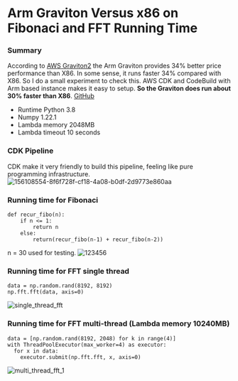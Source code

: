 # Arm Graviton Versus x86 on Fibonaci and FFT Running Time

### Summary

According to [AWS Graviton2](https://aws.amazon.com/blogs/compute/migrating-aws-lambda-functions-to-arm-based-aws-graviton2-processors/) the Arm Graviton provides 34% better price performance than X86. In some sense, it runs faster 34% compared with X86. So I do a small experiment to check this. AWS CDK and CodeBuild with Arm based instance makes it easy to setup. **So the Graviton does run about 30% faster than X86**. [GitHub](https://github.com/entest-hai/graviton-x86-lambda/blob/master/README.md)

- Runtime Python 3.8
- Numpy 1.22.1
- Lambda memory 2048MB
- Lambda timeout 10 seconds


### CDK Pipeline
CDK make it very friendly to build this pipeline, feeling like pure programming infrastructure. 
![156108554-8f6f728f-cf18-4a08-b0df-2d9773e860aa](https://user-images.githubusercontent.com/20411077/159539715-aabce252-113c-4a07-babf-ae7a0d8b948c.png)

### Running time for Fibonaci
```
def recur_fibo(n):
    if n <= 1:
        return n
    else:
        return(recur_fibo(n-1) + recur_fibo(n-2))
```
n = 30 used for testing. 
![123456](https://user-images.githubusercontent.com/20411077/159539282-5b9b3574-03ea-4f5f-82b2-7a7e302bc0ce.png)

### Running time for FFT single thread
```
data = np.random.rand(8192, 8192)
np.fft.fft(data, axis=0)
```
![single_thread_fft](https://user-images.githubusercontent.com/20411077/159596938-37fb8b83-b98b-4b21-9007-b4b4b97fcc82.png)

### Running time for FFT multi-thread (Lambda memory 10240MB)
```
data = [np.random.rand(8192, 2048) for k in range(4)]
with ThreadPoolExecutor(max_worker=4) as executor:
  for x in data:
    executor.submit(np.fft.fft, x, axis=0)
```
![multi_thread_fft_1](https://user-images.githubusercontent.com/20411077/159552054-3b5b84e7-6b35-4c2a-9332-7801f92d5de4.png)
